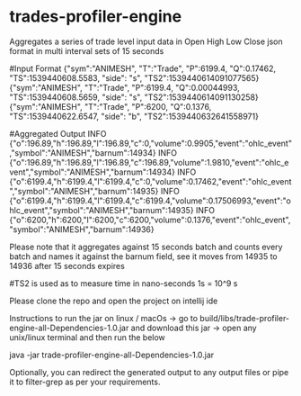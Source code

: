 # trades-profiler-engine
Aggregates a series of trade level input data in Open High Low Close json format in multi interval sets of 15 seconds

#Input Format
{"sym":"ANIMESH", "T":"Trade",  "P":6199.4, "Q":0.17462, "TS":1539440608.5583, "side": "s", "TS2":1539440614091077565}
{"sym":"ANIMESH", "T":"Trade",  "P":6199.4, "Q":0.00044993, "TS":1539440608.5659, "side": "s", "TS2":1539440614091130258}
{"sym":"ANIMESH", "T":"Trade",  "P":6200, "Q":0.1376, "TS":1539440622.6547, "side": "b", "TS2":1539440632641558971}

#Aggregated Output
INFO {"o":196.89,"h":196.89,"l":196.89,"c":0,"volume":0.9905,"event":"ohlc_event","symbol":"ANIMESH","barnum":14934}
INFO {"o":196.89,"h":196.89,"l":196.89,"c":196.89,"volume":1.9810,"event":"ohlc_event","symbol":"ANIMESH","barnum":14934}
INFO {"o":6199.4,"h":6199.4,"l":6199.4,"c":0,"volume":0.17462,"event":"ohlc_event","symbol":"ANIMESH","barnum":14935}
INFO {"o":6199.4,"h":6199.4,"l":6199.4,"c":6199.4,"volume":0.17506993,"event":"ohlc_event","symbol":"ANIMESH","barnum":14935}
INFO {"o":6200,"h":6200,"l":6200,"c":6200,"volume":0.1376,"event":"ohlc_event","symbol":"ANIMESH","barnum":14936}

Please note that it aggregates against 15 seconds batch and counts every batch and names it against the barnum field,
see it moves from 14935 to 14936 after 15 seconds expires

#TS2 is used as to measure time in nano-seconds 1s = 10^9 s

Please clone the repo and open the project on intellij ide

Instructions to run the jar on linux / macOs
-> go to build/libs/trade-profiler-engine-all-Dependencies-1.0.jar and download this jar
-> open any unix/linux terminal and then run the below

java -jar trade-profiler-engine-all-Dependencies-1.0.jar

Optionally, you can redirect the generated output to any output files or pipe it to filter-grep as per your requirements.
